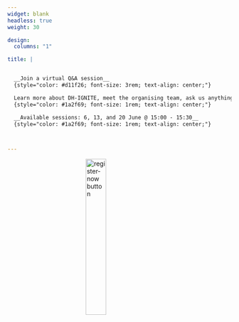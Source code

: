 ```yaml
---
widget: blank
headless: true
weight: 30

design:
  columns: "1"

title: | 


  __Join a virtual Q&A session__
  {style="color: #d11f26; font-size: 3rem; text-align: center;"}

  Learn more about DH-IGNITE, meet the organising team, ask us anything
  {style="color: #1a2f69; font-size: 1rem; text-align: center;"}

  __Available sessions: 6, 13, and 20 June @ 15:00 - 15:30__
  {style="color: #1a2f69; font-size: 1rem; text-align: center;"}



---
```


<a href="https://www.eventbrite.com/e/dh-ignite-qa-session-tickets-643683333177" target="_blank"><img 
    style="display: block; 
           margin-left: auto;
           margin-right: auto;
           width: 30%;"
    src="register-now.png" 
    alt="register-now button">
</img></a>